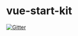 # vue-start-kit

[![Gitter](https://badges.gitter.im/AbtzLabs/vue-start-kit.svg)](https://gitter.im/AbtzLabs/vue-start-kit?utm_source=badge&utm_medium=badge&utm_campaign=pr-badge&utm_content=badge)